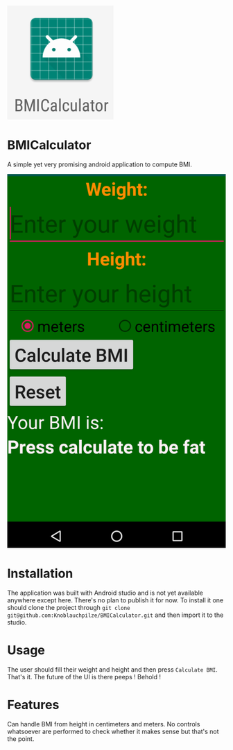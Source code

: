 ![Icon](app_icon.png)

# BMICalculator

A simple yet very promising android application to compute BMI.

![Visual](app_visual.png)

# Installation

The application was built with Android studio and is not yet available anywhere except here. There's no plan to publish it for now.
To install it one should clone the project through `git clone git@github.com:Knoblauchpilze/BMICalculator.git` and then import it to the studio.

# Usage

The user should fill their weight and height and then press `Calculate BMI`. That's it. The future of the UI is there peeps ! Behold !

# Features

Can handle BMI from height in centimeters and meters. No controls whatsoever are performed to check whether it makes sense but that's not the point.
